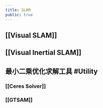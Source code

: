 ```yaml
---
title: SLAM
public: true
---
```


## [[Visual SLAM]]
## [[Visual Inertial SLAM]]
## 最小二乘优化求解工具 #Utility
### [[Ceres Solver]]
### [[GTSAM]]
